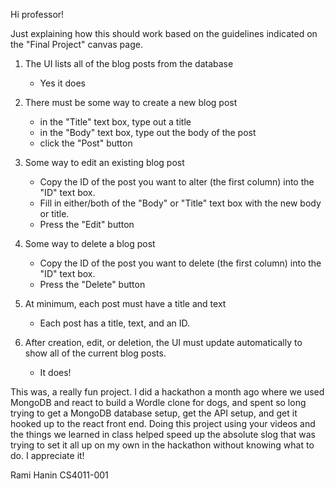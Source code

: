 Hi professor!

Just explaining how this should work based on the guidelines indicated on the "Final Project" canvas page.


1) The UI lists all of the blog posts from the database
    - Yes it does

2) There must be some way to create a new blog post
    - in the "Title" text box, type out a title
    - in the "Body" text box, type out the body of the post
    - click the "Post" button


3) Some way to edit an existing blog post
    - Copy the ID of the post you want to alter (the first column) into the "ID" text box.
    - Fill in either/both of the "Body" or "Title" text box with the new body or title.
    - Press the "Edit" button

4) Some way to delete a blog post
    - Copy the ID of the post you want to delete (the first column) into the "ID" text box.
    - Press the "Delete" button

5) At minimum, each post must have a title and text
    - Each post has a title, text, and an ID.

6) After creation, edit, or deletion, the UI must update automatically to show all of the current blog posts.
    - It does!


This was, a really fun project. I did a hackathon a month ago where we used MongoDB and react to build a Wordle clone for dogs, and spent so long trying to get a MongoDB database setup, get the API setup, and get it hooked up to the react front end. Doing this project using your videos and the things we learned in class helped speed up the absolute slog that was trying to set it all up on my own in the hackathon without knowing what to do. I appreciate it!

Rami Hanin
CS4011-001